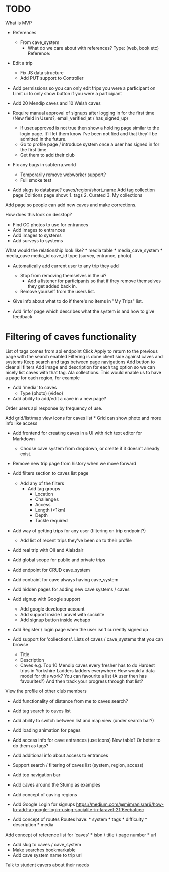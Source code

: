 # TODO
What is MVP
* References
    * From cave_system
        * What do we care about with references?
            Type: (web, book etc)
            Reference:

* Edit a trip
    * Fix JS data structure
    * Add PUT support to Controller
* Add permissions so you can only edit trips you were a participant on
    Limit ui to only show button if you were a participant
* Add 20 Mendip caves and 10 Welsh caves
* Require manual approval of signups after logging in for the first time (New field in Users?, email_verified_at / has_signed_up)
    * If user.approved is not true then show a holding page similar to the login page. It'll let them know I've been notified and that they'll be admitted in the future.
    * Go to profile page / introduce system once a user has signed in for the first time. 
    * Get them to add their club
* Fix any bugs in subterra.world
    * Temporarily remove webworker support?
    * Full smoke test
* Add slugs to database? caves/region/short_name
Add tag collection page
    Colltions page show:
        1. tags
        2. Curated
        3. My collections

Add page so people can add new caves and make corrections.

How does this look on desktop?

* Find CC photos to use for entrances
* Add images to entrances
* Add images to systems
* Add surveys to systems

What would the relationship look like?
    * media table
    * media_cave_system
    * media_cave
        media_id
        cave_id
        type (survey, entrance, photo)

* Automatically add current user to any trip they add
    * Stop from removing themselves in the ui?
        * Add a listener for participants so that if they remove themselves they get added back in.
    * Remove yourself from the users list.

* Give info about what to do if there's no items in "My Trips" list.

* Add 'info' page which describes what the system is and how to give feedback


# Filtering of caves functionality
List of tags comes from api endpoint
Click Apply to return to the previous page with the search enabled
Filtering is done client side against caves and systems
Keep search and tags between page navigations
Add button to clear all filters
Add image and description for each tag option so we can nicely list caves with that tag. Ala collections.
    This would enable us to have a page for each region, for example

* Add 'media' to caves
    * Type
        (photo)
        (video)
* Add ability to add/edit a cave in a new page?

Order users api response by frequency of use.

Add grid/list/map view icons for caves list
    * Grid can show photo and more info like access

* Add frontend for creating caves in a UI with rich text editor for Markdown
    * Choose cave system from dropdown, or create if it doesn't already exist.
* Remove new trip page from history when we move forward
* Add filters section to caves list page
    * Add any of the filters
        * Add tag groups
            * Location
            * Challenges
            * Access
            * Length (>1km)
            * Depth
            * Tackle required

* Add way of getting trips for any user (filtering on trip endpoint?)
    * Add list of recent trips they've been on to their profile
* Add real trip with Oli and Alaisdair
* Add global scope for public and private trips
* Add endpoint for CRUD cave_system
* Add contraint for cave always having cave_system
* Add hidden pages for adding new cave systems / caves
* Add signup with Google support
    * Add google developer account
    * Add support inside Laravel with socialite
    * Add signup button inside webapp
* Add Register / login page when the user isn't currently signed up

* Add support for 'collections'. Lists of caves / cave_systems that you can browse
    * Title
    * Description
    * Caves
    e.g. Top 10 Mendip caves every fresher has to do
         Hardest trips in Yorkshire
         Ladders ladders everywhere
    How would a data model for this work? You can favourite a list (A user then has favourites?)
    And then track your progress through that list?

View the profile of other club members

* Add functionality of distance from me to caves search?
* Add tag search to caves list
* Add ability to switch between list and map view (under search bar?)
* Add loading animation for pages
* Add access info for cave entrances (use icons) New table? Or better to do them as tags?
* Add additional info about access to entrances
* Support search / filtering of caves list (system, region, access)

* Add top navigation bar

* Add caves around the Stump as examples

* Add concept of caving regions

* Add Google Login for signups https://medium.com/@mimranisrar6/how-to-add-a-google-login-using-socialite-in-laravel-21f6eebafcec

* Add concept of routes
    Routes have:
        * system
        * tags
        * difficulty
        * description
        * media

Add concept of reference list for 'caves'
    * isbn / title / page number
    * url

* Add slug to caves / cave_system
* Make searches bookmarkable
* Add cave system name to trip url

Talk to student cavers about their needs